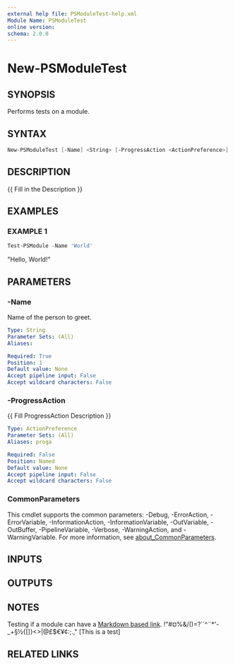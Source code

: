 ```yaml
---
external help file: PSModuleTest-help.xml
Module Name: PSModuleTest
online version:
schema: 2.0.0
---
```


# New-PSModuleTest

## SYNOPSIS
Performs tests on a module.

## SYNTAX

```powershell
New-PSModuleTest [-Name] <String> [-ProgressAction <ActionPreference>] [<CommonParameters>]
```

## DESCRIPTION
{{ Fill in the Description }}

## EXAMPLES

### EXAMPLE 1
```powershell
Test-PSModule -Name 'World'
```

"Hello, World!"

## PARAMETERS

### -Name
Name of the person to greet.

```yaml
Type: String
Parameter Sets: (All)
Aliases:

Required: True
Position: 1
Default value: None
Accept pipeline input: False
Accept wildcard characters: False
```

### -ProgressAction
{{ Fill ProgressAction Description }}

```yaml
Type: ActionPreference
Parameter Sets: (All)
Aliases: proga

Required: False
Position: Named
Default value: None
Accept pipeline input: False
Accept wildcard characters: False
```

### CommonParameters
This cmdlet supports the common parameters: -Debug, -ErrorAction, -ErrorVariable, -InformationAction, -InformationVariable, -OutVariable, -OutBuffer, -PipelineVariable, -Verbose, -WarningAction, and -WarningVariable. For more information, see [about_CommonParameters](http://go.microsoft.com/fwlink/?LinkID=113216).

## INPUTS

## OUTPUTS

## NOTES
Testing if a module can have a [Markdown based link](https://example.com).
!"#¤%&/()=?`´^¨*'-_+§½{[]}<>|@£$€¥¢:;.,"
\[This is a test\]

## RELATED LINKS

